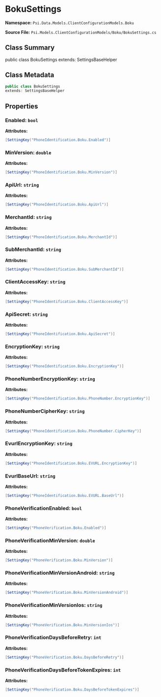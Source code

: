 # BokuSettings

**Namespace:** `Psi.Data.Models.ClientConfigurationModels.Boku`

**Source File:** `Psi.Models.ClientConfigurationModels/Boku/BokuSettings.cs`

## Class Summary

public class BokuSettings
extends: SettingsBaseHelper

## Class Metadata

```typescript
public class BokuSettings
extends: SettingsBaseHelper
```

## Properties

### Enabled: `bool`



**Attributes:**
```csharp
[SettingKey("PhoneIdentification.Boku.Enabled")]
```

### MinVersion: `double`



**Attributes:**
```csharp
[SettingKey("PhoneIdentification.Boku.MinVersion")]
```

### ApiUrl: `string`



**Attributes:**
```csharp
[SettingKey("PhoneIdentification.Boku.ApiUrl")]
```

### MerchantId: `string`



**Attributes:**
```csharp
[SettingKey("PhoneIdentification.Boku.MerchantId")]
```

### SubMerchantId: `string`



**Attributes:**
```csharp
[SettingKey("PhoneIdentification.Boku.SubMerchantId")]
```

### ClientAccessKey: `string`



**Attributes:**
```csharp
[SettingKey("PhoneIdentification.Boku.ClientAccessKey")]
```

### ApiSecret: `string`



**Attributes:**
```csharp
[SettingKey("PhoneIdentification.Boku.ApiSecret")]
```

### EncryptionKey: `string`



**Attributes:**
```csharp
[SettingKey("PhoneIdentification.Boku.EncryptionKey")]
```

### PhoneNumberEncryptionKey: `string`



**Attributes:**
```csharp
[SettingKey("PhoneIdentification.Boku.PhoneNumber.EncryptionKey")]
```

### PhoneNumberCipherKey: `string`



**Attributes:**
```csharp
[SettingKey("PhoneIdentification.Boku.PhoneNumber.CipherKey")]
```

### EvurlEncryptionKey: `string`



**Attributes:**
```csharp
[SettingKey("PhoneIdentification.Boku.EVURL.EncryptionKey")]
```

### EvurlBaseUrl: `string`



**Attributes:**
```csharp
[SettingKey("PhoneIdentification.Boku.EVURL.BaseUrl")]
```

### PhoneVerificationEnabled: `bool`



**Attributes:**
```csharp
[SettingKey("PhoneVerification.Boku.Enabled")]
```

### PhoneVerificationMinVersion: `double`



**Attributes:**
```csharp
[SettingKey("PhoneVerification.Boku.MinVersion")]
```

### PhoneVerificationMinVersionAndroid: `string`



**Attributes:**
```csharp
[SettingKey("PhoneVerification.Boku.MinVersionAndroid")]
```

### PhoneVerificationMinVersionIos: `string`



**Attributes:**
```csharp
[SettingKey("PhoneVerification.Boku.MinVersionIos")]
```

### PhoneVerificationDaysBeforeRetry: `int`



**Attributes:**
```csharp
[SettingKey("PhoneVerification.Boku.DaysBeforeRetry")]
```

### PhoneVerificationDaysBeforeTokenExpires: `int`



**Attributes:**
```csharp
[SettingKey("PhoneVerification.Boku.DaysBeforeTokenExpires")]
```
